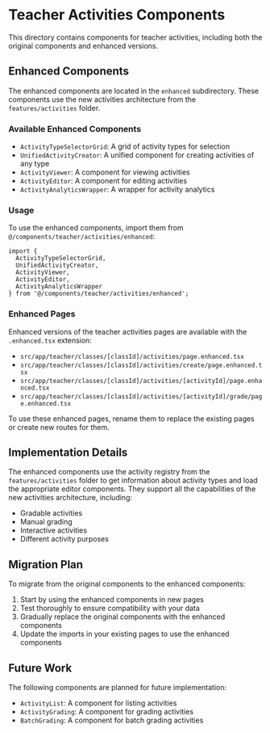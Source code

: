 # Teacher Activities Components

This directory contains components for teacher activities, including both the original components and enhanced versions.

## Enhanced Components

The enhanced components are located in the `enhanced` subdirectory. These components use the new activities architecture from the `features/activities` folder.

### Available Enhanced Components

- `ActivityTypeSelectorGrid`: A grid of activity types for selection
- `UnifiedActivityCreator`: A unified component for creating activities of any type
- `ActivityViewer`: A component for viewing activities
- `ActivityEditor`: A component for editing activities
- `ActivityAnalyticsWrapper`: A wrapper for activity analytics

### Usage

To use the enhanced components, import them from `@/components/teacher/activities/enhanced`:

```tsx
import {
  ActivityTypeSelectorGrid,
  UnifiedActivityCreator,
  ActivityViewer,
  ActivityEditor,
  ActivityAnalyticsWrapper
} from '@/components/teacher/activities/enhanced';
```

### Enhanced Pages

Enhanced versions of the teacher activities pages are available with the `.enhanced.tsx` extension:

- `src/app/teacher/classes/[classId]/activities/page.enhanced.tsx`
- `src/app/teacher/classes/[classId]/activities/create/page.enhanced.tsx`
- `src/app/teacher/classes/[classId]/activities/[activityId]/page.enhanced.tsx`
- `src/app/teacher/classes/[classId]/activities/[activityId]/grade/page.enhanced.tsx`

To use these enhanced pages, rename them to replace the existing pages or create new routes for them.

## Implementation Details

The enhanced components use the activity registry from the `features/activities` folder to get information about activity types and load the appropriate editor components. They support all the capabilities of the new activities architecture, including:

- Gradable activities
- Manual grading
- Interactive activities
- Different activity purposes

## Migration Plan

To migrate from the original components to the enhanced components:

1. Start by using the enhanced components in new pages
2. Test thoroughly to ensure compatibility with your data
3. Gradually replace the original components with the enhanced components
4. Update the imports in your existing pages to use the enhanced components

## Future Work

The following components are planned for future implementation:

- `ActivityList`: A component for listing activities
- `ActivityGrading`: A component for grading activities
- `BatchGrading`: A component for batch grading activities
